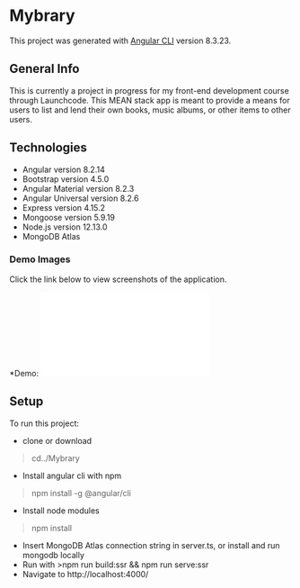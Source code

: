 # Mybrary

This project was generated with [Angular CLI](https://github.com/angular/angular-cli) version 8.3.23.

## General Info

This is currently a project in progress for my front-end development course through Launchcode. This MEAN stack app is meant to provide a means for users to list and lend their own books, music albums, or other items to other users. 

## Technologies

* Angular version 8.2.14
* Bootstrap version 4.5.0
* Angular Material version 8.2.3
* Angular Universal version 8.2.6
* Express version 4.15.2
* Mongoose version 5.9.19
* Node.js version 12.13.0
* MongoDB Atlas

### Demo Images

Click the link below to view screenshots of the application.

*Demo: ![Mybrary Demo](mybrary_demo.pdf)

## Setup

To run this project:

* clone or download
>cd../Mybrary
* Install angular cli with npm 
>npm install -g @angular/cli
* Install node modules 
>npm install
* Insert MongoDB Atlas connection string in server.ts, or install and run mongodb locally
* Run with >npm run build:ssr && npm run serve:ssr
* Navigate to http://localhost:4000/






